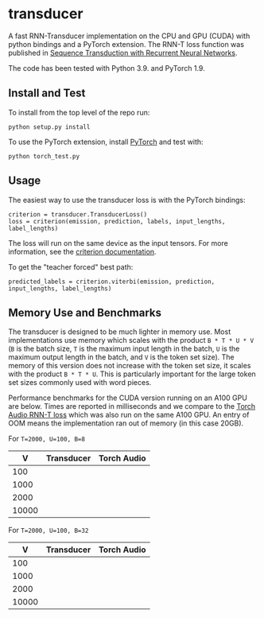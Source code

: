 # transducer

A fast RNN-Transducer implementation on the CPU and GPU (CUDA) with python
bindings and a PyTorch extension. The RNN-T loss function was published in
[Sequence Transduction with Recurrent Neural Networks](https://arxiv.org/abs/1211.3711).

The code has been tested with Python 3.9. and PyTorch 1.9.

## Install and Test

To install from the top level of the repo run:

```
python setup.py install
```

To use the PyTorch extension, install [PyTorch](http://pytorch.org/)
and test with:

```
python torch_test.py
```

## Usage

The easiest way to use the transducer loss is with the PyTorch bindings:

```
criterion = transducer.TransducerLoss()
loss = criterion(emission, prediction, labels, input_lengths, label_lengths)
```

The loss will run on the same device as the input tensors. For more
information, see the [criterion
documentation](https://github.com/awni/transducer/blob/0d3187718653a26afe58cce00a804e27d0a01909/transducer/torch_binding.py#L60).

To get the "teacher forced" best path:

```
predicted_labels = criterion.viterbi(emission, prediction, input_lengths, label_lengths)
```

## Memory Use and Benchmarks

The transducer is designed to be much lighter in memory use. Most
implementations use memory which scales with the product `B * T * U * V` (`B`
is the batch size, `T` is the maximum input length in the batch, `U` is the
maximum output length in the batch, and `V` is the token set size). The memory
of this version does not increase with the token set size, it scales with the
product `B * T * U`. This is particularly important for the large token set
sizes commonly used with word pieces.

Performance benchmarks for the CUDA version running on an A100 GPU are below.
Times are reported in milliseconds and we compare to the [Torch Audio RNN-T
loss](https://pytorch.org/audio/stable/functional.html#rnnt-loss) which was
also run on the same A100 GPU. An entry of OOM means the implementation ran out
of memory (in this case 20GB).

For `T=2000, U=100, B=8`

| V     | Transducer | Torch Audio |
| ----- | ---------- | ----------- |
| 100   |            |             |
| 1000  |            |             |
| 2000  |            |             |
| 10000 |            |             |

For `T=2000, U=100, B=32`

| V     | Transducer | Torch Audio |
| ----- | ---------- | ----------- |
| 100   |            |             |
| 1000  |            |             |
| 2000  |            |             |
| 10000 |            |             |

